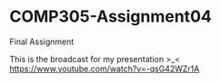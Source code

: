 # COMP305-Assignment04
Final Assignment

This is the broadcast for my presentation >_<
https://www.youtube.com/watch?v=-qsG42WZr1A
